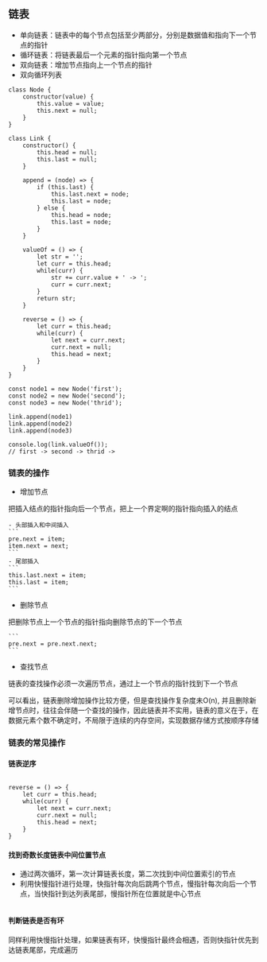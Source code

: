 ## 链表

- 单向链表：链表中的每个节点包括至少两部分，分别是数据值和指向下一个节点的指针
- 循环链表：将链表最后一个元素的指针指向第一个节点
- 双向链表：增加节点指向上一个节点的指针
- 双向循环列表

```
class Node {
    constructor(value) {
        this.value = value;
        this.next = null;
    }
}

class Link {
    constructor() {
        this.head = null;
        this.last = null;
    }

    append = (node) => {
        if (this.last) {
            this.last.next = node;
            this.last = node;
        } else {
            this.head = node;
            this.last = node;
        }
    }

    valueOf = () => {
        let str = '';
        let curr = this.head;
        while(curr) {
            str += curr.value + ' -> ';
            curr = curr.next;
        }
        return str;
    }

    reverse = () => {
        let curr = this.head;
        while(curr) {
            let next = curr.next;
            curr.next = null;
            this.head = next;
        }
    }
}

const node1 = new Node('first');
const node2 = new Node('second');
const node3 = new Node('thrid');

link.append(node1)
link.append(node2)
link.append(node3)

console.log(link.valueOf());
// first -> second -> thrid -> 
```

### 链表的操作

- 增加节点

把插入结点的指针指向后一个节点，把上一个界定啊的指针指向插入的结点

    - 头部插入和中间插入
    ```
    pre.next = item;
    item.next = next;
    ```
    - 尾部插入
    ```
    this.last.next = item;
    this.last = item;
    ```

- 删除节点

把删除节点上一个节点的指针指向删除节点的下一个节点

    ```
    pre.next = pre.next.next;
    ```

- 查找节点

链表的查找操作必须一次遍历节点，通过上一个节点的指针找到下一个节点

可以看出，链表删除增加操作比较方便，但是查找操作复杂度未O(n), 并且删除新增节点时，往往会伴随一个查找的操作，因此链表并不实用，链表的意义在于，在数据元素个数不确定时，不局限于连续的内存空间，实现数据存储方式按顺序存储

### 链表的常见操作

#### 链表逆序

```

reverse = () => {
    let curr = this.head;
    while(curr) {
        let next = curr.next;
        curr.next = null;
        this.head = next;
    }
}
```

#### 找到奇数长度链表中间位置节点

- 通过两次循环，第一次计算链表长度，第二次找到中间位置索引的节点
- 利用快慢指针进行处理，快指针每次向后跳两个节点，慢指针每次向后一个节点，当快指针到达列表尾部，慢指针所在位置就是中心节点

```

```

####  判断链表是否有环

同样利用快慢指针处理，如果链表有环，快慢指针最终会相遇，否则快指针优先到达链表尾部，完成遍历

```

```

